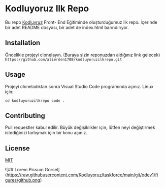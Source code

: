 # Kodluyoruz Ilk Repo
Bu repo [Kodluyruz](https://github.com/alierden1708/kodluyoruzilkrepo.git) Front- End Eğitiminde oluşturduğumuz ilk repo. İçerinde bir adet README dosyası, bir adet de index.html barındırıyor.
## Installation

Öncelikle projeyi clonelayın. (Buraya sizin reponuzdan aldığınız link gelecek)
`https://github.com/alierden1708/kodluyoruzilkrepo.git`
## Usage

Projeyi cloneladıktan sonra Visual Studio Code programında açınız.
Linux için:

`cd kodluyoruzilkrepo code . `

## Contributing

Pull requestler kabul edilir. Büyük değişiklikler için, lütfen neyi değiştirmek istediğinizi tartışmak için bir konu açınız.

## License

[MIT](https://choosealicense.com/)

![## Lorem Picsum Gorsel] (https://raw.githubusercontent.com/Kodluyoruz/taskforce/main/git/odev1/figures/github.png)

